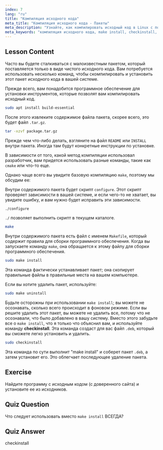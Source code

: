 ```yaml
---
index: 7
lang: "ru"
title: "Компиляция исходного кода"
meta_title: "Компиляция исходного кода - Пакеты"
meta_description: "Узнайте, как компилировать исходный код в Linux с помощью make, configure и checkinstall. Изучите процесс сборки для начинающих и опытных пользователей."
meta_keywords: "компиляция исходного кода, make install, checkinstall, компиляция Linux, build-essential, учебник по Linux, руководство для начинающих"
---
```


## Lesson Content

Часто вы будете сталкиваться с малоизвестным пакетом, который поставляется только в виде чистого исходного кода. Вам потребуется использовать несколько команд, чтобы скомпилировать и установить этот пакет исходного кода в вашей системе.

Прежде всего, вам понадобится программное обеспечение для установки инструментов, которые позволят вам компилировать исходный код.

```bash
sudo apt install build-essential
```

После этого извлеките содержимое файла пакета, скорее всего, это будет файл `.tar.gz`.

```bash
tar -xzvf package.tar.gz
```

Прежде чем что-либо делать, взгляните на файл `README` или `INSTALL` внутри пакета. Иногда там будут конкретные инструкции по установке.

В зависимости от того, какой метод компиляции использовал разработчик, вам придется использовать разные команды, такие как `cmake` или что-то еще.

Однако чаще всего вы увидите базовую компиляцию `make`, поэтому мы обсудим ее:

Внутри содержимого пакета будет скрипт `configure`. Этот скрипт проверяет зависимости в вашей системе, и если чего-то не хватает, вы увидите ошибку, и вам нужно будет исправить эти зависимости.

```bash
./configure
```

`./` позволяет выполнить скрипт в текущем каталоге.

```bash
make
```

Внутри содержимого пакета есть файл с именем `Makefile`, который содержит правила для сборки программного обеспечения. Когда вы запускаете команду `make`, она обращается к этому файлу для сборки программного обеспечения.

```bash
sudo make install
```

Эта команда фактически устанавливает пакет; она скопирует правильные файлы в правильные места на вашем компьютере.

Если вы хотите удалить пакет, используйте:

```bash
sudo make uninstall
```

Будьте осторожны при использовании `make install`; вы можете не осознавать, сколько всего происходит в фоновом режиме. Если вы решите удалить этот пакет, вы можете не удалить все, потому что не осознавали, что было добавлено в вашу систему. Вместо этого забудьте все о `make install`, что я только что объяснил вам, и используйте команду **checkinstall**. Эта команда создаст для вас файл `.deb`, который вы сможете легко установить и удалить.

```bash
sudo checkinstall
```

Эта команда по сути выполнит "make install" и соберет пакет `.deb`, а затем установит его. Это облегчает последующее удаление пакета.

## Exercise

Найдите программу с исходным кодом (с доверенного сайта) и установите ее из исходников.

## Quiz Question

Что следует использовать вместо `make install` ВСЕГДА?

## Quiz Answer

checkinstall
